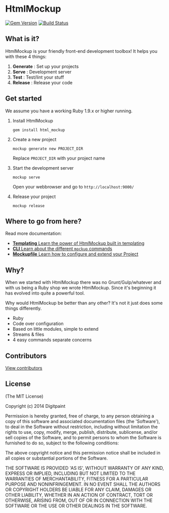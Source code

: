 # HtmlMockup

[![Gem Version](https://badge.fury.io/rb/html_mockup.png)](http://badge.fury.io/rb/html_mockup)
[![Build Status](https://travis-ci.org/DigitPaint/html_mockup.png?branch=feature-generators)](https://travis-ci.org/DigitPaint/html_mockup)

## What is it?

HtmlMockup is your friendly front-end development toolbox! It helps you with these 4 things:

1. **Generate** : Set up your projects
1. **Serve** : Development server
1. **Test** : Test/lint your stuff
1. **Release** : Release your code

## Get started

We assume you have a working Ruby 1.9.x or higher running.

1. Install HtmlMockup

    ```shell
    gem install html_mockup
    ```

1. Create a new project

    ```shell
    mockup generate new PROJECT_DIR
    ```

    Replace `PROJECT_DIR` with your project name

1. Start the development server

    ```shell
    mockup serve
    ```

    Open your webbrowser and go to `http://localhost:9000/`

1. Release your project

    ```shell
    mockup release
    ```

## Where to go from here?

Read more documentation:

* [**Templating** Learn the power of HtmlMockup built in templating](doc/templating.md)
* [**CLI** Learn about the different `mockup` commands](doc/cli.md)
* [**Mockupfile** Learn how to configure and extend your Project](doc/mockupfile.md)

## Why?

When we started with HtmlMockup there was no Grunt/Gulp/whatever and with us being a Ruby shop we wrote HtmlMockup. Since it's beginning it has evolved into quite a powerful tool. 

Why would HtmlMockup be better than any other?
It's not it just does some things differently.

* Ruby
* Code over configuration
* Based on little modules, simple to extend
* Streams & files
* 4 easy commands separate concerns

## Contributors

[View contributors](https://github.com/digitpaint/html_mockup/graphs/contributors)

## License

(The MIT License)

Copyright (c) 2014 Digitpaint

Permission is hereby granted, free of charge, to any person obtaining
a copy of this software and associated documentation files (the
'Software'), to deal in the Software without restriction, including
without limitation the rights to use, copy, modify, merge, publish,
distribute, sublicense, and/or sell copies of the Software, and to
permit persons to whom the Software is furnished to do so, subject to
the following conditions:

The above copyright notice and this permission notice shall be
included in all copies or substantial portions of the Software.

THE SOFTWARE IS PROVIDED 'AS IS', WITHOUT WARRANTY OF ANY KIND,
EXPRESS OR IMPLIED, INCLUDING BUT NOT LIMITED TO THE WARRANTIES OF
MERCHANTABILITY, FITNESS FOR A PARTICULAR PURPOSE AND NONINFRINGEMENT.
IN NO EVENT SHALL THE AUTHORS OR COPYRIGHT HOLDERS BE LIABLE FOR ANY
CLAIM, DAMAGES OR OTHER LIABILITY, WHETHER IN AN ACTION OF CONTRACT,
TORT OR OTHERWISE, ARISING FROM, OUT OF OR IN CONNECTION WITH THE
SOFTWARE OR THE USE OR OTHER DEALINGS IN THE SOFTWARE.
